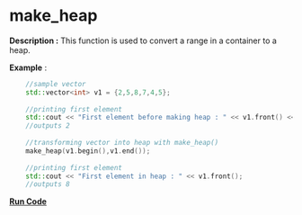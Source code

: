 # make_heap

**Description :** This function is used to convert a range in a container to a heap.

**Example** :

```cpp   
    //sample vector
    std::vector<int> v1 = {2,5,8,7,4,5};
    
    //printing first element
    std::cout << "First element before making heap : " << v1.front() << std::endl;
    //outputs 2
    
    //transforming vector into heap with make_heap()
    make_heap(v1.begin(),v1.end());
    
    //printing first element
    std::cout << "First element in heap : " << v1.front();
    //outputs 8
```
**[Run Code](https://rextester.com/RNUJP68869)**
